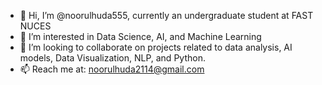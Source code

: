 - 👋 Hi, I’m @noorulhuda555, currently an undergraduate student at FAST NUCES 
- 👀 I’m interested in Data Science, AI, and Machine Learning
- 💞️ I’m looking to collaborate on projects related to data analysis, AI models, Data Visualization, NLP, and Python.
- 📫 Reach me at: noorulhuda2114@gmail.com
<!---
noorulhuda555/noorulhuda555 is a ✨ special ✨ repository because its `README.md` (this file) appears on your GitHub profile.
You can click the Preview link to take a look at your changes.
--->
